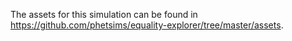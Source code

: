 The assets for this simulation can be found in https://github.com/phetsims/equality-explorer/tree/master/assets.